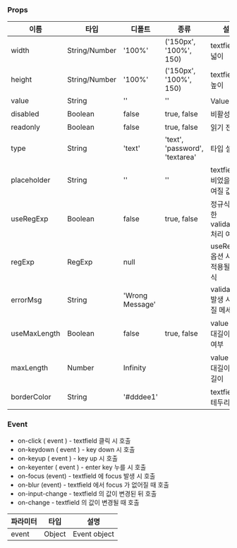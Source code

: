 ### Props

  |     이름     |  타입           |   디폴트        |                 종류              |                  설명               |
  | ------------ | --------------- | --------------- | --------------------------------- | ----------------------------------- |
  | width        | String/Number   | '100%'          |  ('150px', '100%', 150)           | textfield 의 넓이                   |
  | height       | String/Number   | '100%'          |  ('150px', '100%', 150)           | textfield 의 높이                   |
  | value        | String          | ''              | ''                                | Value 값                            |
  | disabled     | Boolean         | false           | true, false                       | 비활성화                            |
  | readonly     | Boolean         | false           | true, false                       | 읽기 전용                           |
  | type         | String          | 'text'          | 'text', 'password', 'textarea'    | 타입 설정                           |  
  | placeholder  | String          | ''              | ''                                | textfield 가 비었을 때 보여질 값    |
  | useRegExp    | Boolean         | false           | true, false                       | 정규식을 통한 validation 처리 여부  |
  | regExp       | RegExp          | null            |                                   | useRegExp 옵션 사용시 적용될 정규식 |
  | errorMsg     | String          | 'Wrong Message' |                                   | validation 발생 시 보여질 메세지    |
  | useMaxLength | Boolean         | false           | true, false                       | value 의 최대길이 제한 여부         |
  | maxLength    | Number          | Infinity        |                                   | value 의 최대길이 제한 길이         |
  | borderColor  | String          | '#dddee1'       |                                   | textfield의 테두리 색상             |

### Event

 - on-click ( event ) - textfield 클릭 시 호출
 - on-keydown ( event ) - key down 시 호출
 - on-keyup ( event ) - key up 시 호출
 - on-keyenter ( event ) - enter key 누를 시 호출
 - on-focus (event) - textfield 에 focus 발생 시 호출
 - on-blur (event) - textfield 에서 focus 가 없어질 때 호출
 - on-input-change - textfield 의 값이 변경된 뒤 호출
 - on-change - textfield 의 값이 변경될 때 호출                       

 | 파라미터 |  타입  | 설명 |
 | ------- | ------ | ---- |
 | event   | Object | Event object |
